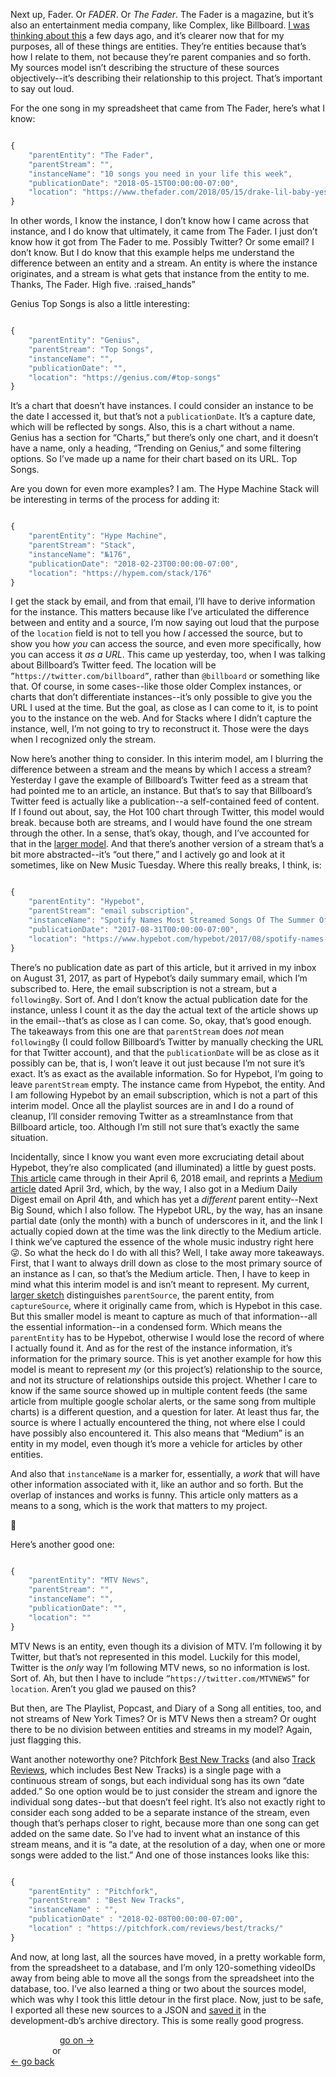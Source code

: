 Next up, Fader. Or *FADER*. Or *The Fader*. The Fader is a magazine, but it’s also an entertainment media company, like Complex, like Billboard. [I was thinking about this](https://docs.google.com/document/d/1RW2LYKJM4PyKengBsQ6nbcM0nBmqH_O77M-50agy_IQ/edit?usp=sharing) a few days ago, and it’s clearer now that for my purposes, all of these things are entities. They’re entities because that’s how I relate to them, not because they’re parent companies and so forth. My sources model isn’t describing the structure of these sources objectively--it’s describing their relationship to this project. That’s important to say out loud.

For the one song in my spreadsheet that came from The Fader, here’s what I know:

```Javascript

{
    "parentEntity": "The Fader",
    "parentStream": "",
    "instanceName": "10 songs you need in your life this week",
    "publicationDate": "2018-05-15T00:00:00-07:00",
    "location": "https://www.thefader.com/2018/05/15/drake-lil-baby-yes-indeed-andre-3000-mitski-geyser"
}

```

In other words, I know the instance, I don’t know how I came across that instance, and I do know that ultimately, it came from The Fader. I just don’t know how it got from The Fader to me. Possibly Twitter? Or some email? I don’t know. But I do know that this example helps me understand the difference between an entity and a stream. An entity is where the instance originates, and a stream is what gets that instance from the entity to me. Thanks, The Fader. High five. :raised_hands”

Genius Top Songs is also a little interesting:

```Javascript

{
    "parentEntity": "Genius",
    "parentStream": "Top Songs",
    "instanceName": "",
    "publicationDate": "",
    "location": "https://genius.com/#top-songs"
}

```

It’s a chart that doesn’t have instances. I could consider an instance to be the date I accessed it, but that’s not a `publicationDate`. It’s a capture date, which will be reflected by songs. Also, this is a chart without a name. Genius has a section for “Charts,” but there’s only one chart, and it doesn’t have a name, only a heading, “Trending on Genius,” and some filtering options. So I’ve made up a name for their chart based on its URL. Top Songs.

Are you down for even more examples? I am. The Hype Machine Stack will be interesting in terms of the process for adding it:

```Javascript

{
    "parentEntity": "Hype Machine",
    "parentStream": "Stack",
    "instanceName": "№176",
    "publicationDate": "2018-02-23T00:00:00-07:00",
    "location": "https://hypem.com/stack/176"
}

```

I get the stack by email, and from that email, I’ll have to derive information for the instance. This matters because like I’ve articulated the difference between and entity and a source, I’m now saying out loud that the purpose of the `location` field is not to tell you how *I* accessed the source, but to show you how *you* can access the source, and even more specifically, how you can access it *as a URL*. This came up yesterday, too, when I was talking about Billboard’s Twitter feed. The location will be `”https://twitter.com/billboard”`, rather than `@billboard` or something like that. Of course, in some cases--like those older Complex instances, or charts that don’t differentiate instances--it’s only possible to give you the URL I used at the time. But the goal, as close as I can come to it, is to point you to the instance on the web. And for Stacks where I didn’t capture the instance, well, I’m not going to try to reconstruct it. Those were the days when I recognized only the stream.

Now here’s another thing to consider. In this interim model, am I blurring the difference between a stream and the means by which I access a stream? Yesterday I gave the example of Billboard’s Twitter feed as a stream that had pointed me to an article, an instance. But that’s to say that Billboard’s Twitter feed is actually like a publication--a self-contained feed of content. If I found out about, say, the Hot 100 chart through Twitter, this model would break. because both are streams, and I would have found the one stream through the other. In a sense, that’s okay, though, and I’ve accounted for that in the [larger model](https://github.com/davidforrest/Data-model/blob/master/models/stream.js). And that there’s another version of a stream that’s a bit more abstracted--it’s “out there,” and I actively go and look at it sometimes, like on New Music Tuesday. Where this really breaks, I think, is:

```Javascript

{
    "parentEntity": "Hypebot",
    "parentStream": "email subscription",
    "instanceName": "Spotify Names Most Streamed Songs Of The Summer Of 2017",
    "publicationDate": "2017-08-31T00:00:00-07:00",
    "location": "https://www.hypebot.com/hypebot/2017/08/spotify-names-most-streamed-songs-of-the-summer-of-2017.html"
}

```

There’s no publication date as part of this article, but it arrived in my inbox on August 31, 2017, as part of Hypebot’s daily summary email, which I’m subscribed to. Here, the email subscription is not a stream, but a `followingBy`. Sort of. And I don’t know the actual publication date for the instance, unless I count it as the day the actual text of the article shows up in the email--that’s as close as I can come. So, okay, that’s good enough. The takeaways from this one are that `parentStream` does *not* mean `followingBy` (I could follow Billboard’s Twitter by manually checking the URL for that Twitter account), and that the `publicationDate` will be as close as it possibly can be, that is, I won’t leave it out just because I’m not sure it’s exact. It’s as exact as the available information. So for Hypebot, I’m going to leave `parentStream` empty. The instance came from Hypebot, the entity. And I am following Hypebot by an email subscription, which is not a part of this interim model. Once all the playlist sources are in and I do a round of cleanup, I’ll consider removing Twitter as a streamInstance from that Billboard article, too. Although I’m still not sure that’s exactly the same situation.

Incidentally, since I know you want even more excruciating detail about Hypebot, they’re also complicated (and illuminated) a little by guest posts. [This article](https://www.hypebot.com/hypebot/2018/04/_____________________________-guest-post-by-if-youre-looking-for-a-preview-of-where-pop-music-might-be-headed-superorga.html) came through in their April 6, 2018 email, and reprints a [Medium article](https://blog.nextbigsound.com/anatomy-of-a-sound-superorganism-c149e40c06de) dated April 3rd, which, by the way, I also got in a Medium Daily Digest email on April 4th, and which has yet a *different* parent entity--Next Big Sound, which I also follow. The Hypebot URL, by the way, has an insane partial date (only the month) with a bunch of underscores in it, and the link I actually copied down at the time was the link directly to the Medium article. I think we’ve captured the essence of the whole music industry right here :stuck_out_tongue_winking_eye:. So what the heck do I do with all this? Well, I take away more takeaways. First, that I want to always drill down as close to the most primary source of an instance as I can, so that’s the Medium article. Then, I have to keep in mind what this interim model is and isn’t meant to represent. My current, [larger sketch](https://github.com/davidforrest/Data-model/blob/master/models/streamInstance.js) distinguishes `parentSource`, the parent entity, from `captureSource`, where it originally came from, which is Hypebot in this case. But this smaller model is meant to capture as much of that information--all the essential information--in a condensed form. Which means the `parentEntity` has to be Hypebot, otherwise I would lose the record of where I actually found it. And as for the rest of the instance information, it’s information for the primary source. This is yet another example for how this model is meant to represent *my* (or this project’s) relationship to the source, and not its structure of relationships outside this project. Whether I care to know if the same source showed up in multiple content feeds (the same article from multiple google scholar alerts, or the same song from multiple charts) is a different question, and a question for later. At least thus far, the source is where I actually encountered the thing, not where else I could have possibly also encountered it. This also means that “Medium” is an entity in my model, even though it’s more a vehicle for articles by other entities.

And also that `instanceName` is a marker for, essentially, a *work* that will have other information associated with it, like an author and so forth. But the overlap of instances and works is funny. This article only matters as a means to a song, which is the work that matters to my project.

:snail:

Here’s another good one:

```Javascript

{
    "parentEntity": "MTV News",
    "parentStream": "",
    "instanceName": "",
    "publicationDate": "",
    "location": ""
}

```

MTV News is an entity, even though its a division of MTV. I’m following it by Twitter, but that’s not represented in this model. Luckily for this model, Twitter is the *only* way I’m following MTV news, so no information is lost. Sort of. Ah, but then I have to include `”https://twitter.com/MTVNEWS”` for `location`. Aren’t you glad we paused on this?

But then, are The Playlist, Popcast, and Diary of a Song all entities, too, and not streams of New York Times? Or is MTV News then a stream? Or ought there to be no division between entities and streams in my model? Again, just flagging this.

Want another noteworthy one? Pitchfork [Best New Tracks](https://pitchfork.com/reviews/best/tracks/) (and also [Track Reviews](https://pitchfork.com/reviews/tracks/), which includes Best New Tracks) is a single page with a continuous stream of songs, but each individual song has its own “date added.” So one option would be to just consider the stream and ignore the individual song dates--but that doesn’t feel right. It’s also not exactly right to consider each song added to be a separate instance of the stream, even though that’s perhaps closer to right, because more than one song can get added on the same date. So I’ve had to invent what an instance of this stream means, and it is “a date, at the resolution of a day, when one or more songs were added to the list.” And one of those instances looks like this:

```Javascript

{
	"parentEntity" : "Pitchfork",
	"parentStream" : "Best New Tracks",
	"instanceName" : "",
	"publicationDate" : "2018-02-08T00:00:00-07:00",
	"location" : "https://pitchfork.com/reviews/best/tracks/"
}

```

And now, at long last, all the sources have moved, in a pretty workable form, from the spreadsheet to a database, and I’m only 120-something videoIDs away from being able to move all the songs from the spreadsheet into the database, too. I’ve also learned a thing or two about the sources model, which was why I took this little detour in the first place. Now, just to be safe, I exported all these new sources to a JSON and [saved it](https://github.com/davidforrest/development-db/commit/8ff291debb46bd04f1574eb5376ea201139d8996) in the development-db’s archive directory. This is some really good progress.


&nbsp;&nbsp;&nbsp;&nbsp;&nbsp;&nbsp;&nbsp;&nbsp;&nbsp;&nbsp;&nbsp;&nbsp;&nbsp;&nbsp;&nbsp;&nbsp;&nbsp;&nbsp;&nbsp; [go on →](2020-05-09-catching-up-to-billboard.md)\
&nbsp;&nbsp;&nbsp;&nbsp;&nbsp;&nbsp;&nbsp;&nbsp;&nbsp;&nbsp;&nbsp;&nbsp;&nbsp;&nbsp;&nbsp;&nbsp; or\
[← go back](2020-05-06-spreadsheet-sources.md)
